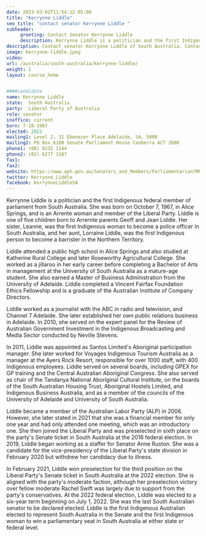```yaml
---
date: 2023-03-02T11:54:12-05:00
title: "Kerrynne Liddle"
seo_title: "contact senator Kerrynne Liddle "
subheader:
     greeting: Contact Senator Kerrynne Liddle
     description: Kerrynne Liddle is a politician and the first Indigenous federal member of parliament from South Australia.
description: Contact senator Kerrynne Liddle of South Australia. Contact information for Kerrynne Liddle includes email address, phone number, and mailing address.
image: kerrynne-liddle.jpeg
video:
url: /australia/south-australia/kerrynne-liddle/
weight: 1
layout: course_home


####candidate
name: Kerrynne Liddle
state:	South Australia
party:	Liberal Party of Australia
role: senator
inoffice: current
born: 7-10-1967
elected: 2022
mailing1: Level 2, 31 Ebenezer Place Adelaide, SA, 5000
mailing2: PO Box 6100 Senate Parliament House Canberra ACT 2600
phone1:	(08) 8232 1144
phone2: (02) 6277 3187
fax1: 
fax2:
website: https://www.aph.gov.au/Senators_and_Members/Parliamentarian?MPID=300644
twitter: Kerrynne_Liddle
facebook: KerrynneLiddleSA
---
```

Kerrynne Liddle is a politician and the first Indigenous federal member of parliament from South Australia. She was born on October 7, 1967, in Alice Springs, and is an Arrente woman and member of the Liberal Party. Liddle is one of five children born to Arrernte parents Geoff and Jean Liddle. Her sister, Leanne, was the first Indigenous woman to become a police officer in South Australia, and her aunt, Lorraine Liddle, was the first Indigenous person to become a barrister in the Northern Territory.

Liddle attended a public high school in Alice Springs and also studied at Katherine Rural College and later Roseworthy Agricultural College. She worked as a jillaroo in her early career before completing a Bachelor of Arts in management at the University of South Australia as a mature-age student. She also earned a Master of Business Administration from the University of Adelaide. Liddle completed a Vincent Fairfax Foundation Ethics Fellowship and is a graduate of the Australian Institute of Company Directors.

Liddle worked as a journalist with the ABC in radio and television, and Channel 7 Adelaide. She later established her own public relations business in Adelaide. In 2010, she served on the expert panel for the Review of Australian Government Investment in the Indigenous Broadcasting and Media Sector conducted by Neville Stevens.

In 2011, Liddle was appointed as Santos Limited's Aboriginal participation manager. She later worked for Voyages Indigenous Tourism Australia as a manager at the Ayers Rock Resort, responsible for over 1000 staff, with 400 Indigenous employees. Liddle served on several boards, including GPEX for GP training and the Central Australian Aboriginal Congress. She also served as chair of the Tandanya National Aboriginal Cultural Institute, on the boards of the South Australian Housing Trust, Aboriginal Hostels Limited, and Indigenous Business Australia, and as a member of the councils of the University of Adelaide and University of South Australia.

Liddle became a member of the Australian Labor Party (ALP) in 2006. However, she later stated in 2021 that she was a financial member for only one year and had only attended one meeting, which was an introductory one. She then joined the Liberal Party and was preselected in sixth place on the party's Senate ticket in South Australia at the 2016 federal election. In 2019, Liddle began working as a staffer for Senator Anne Ruston. She was a candidate for the vice-presidency of the Liberal Party's state division in February 2020 but withdrew her candidacy due to illness.

In February 2021, Liddle won preselection for the third position on the Liberal Party's Senate ticket in South Australia at the 2022 election. She is aligned with the party's moderate faction, although her preselection victory over fellow moderate Rachel Swift was largely due to support from the party's conservatives. At the 2022 federal election, Liddle was elected to a six-year term beginning on July 1, 2022. She was the last South Australian senator to be declared elected. Liddle is the first Indigenous Australian elected to represent South Australia in the Senate and the first Indigenous woman to win a parliamentary seat in South Australia at either state or federal level.